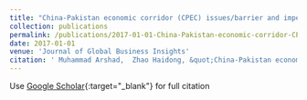 ```yaml
---
title: "China-Pakistan economic corridor (CPEC) issues/barrier and imperatives of Pakistan and China"
collection: publications
permalink: /publications/2017-01-01-China-Pakistan-economic-corridor-CPEC-issuesbarrier-and-imperatives-of-Pakistan-and-China
date: 2017-01-01
venue: 'Journal of Global Business Insights'
citation: ' Muhammad Arshad,  Zhao Haidong, &quot;China-Pakistan economic corridor (CPEC) issues/barrier and imperatives of Pakistan and China.&quot; Journal of Global Business Insights, 2017.'
---
```

Use [Google Scholar](https://scholar.google.com/scholar?q=China+Pakistan+economic+corridor+(CPEC)+issues/barrier+and+imperatives+of+Pakistan+and+China){:target="_blank"} for full citation